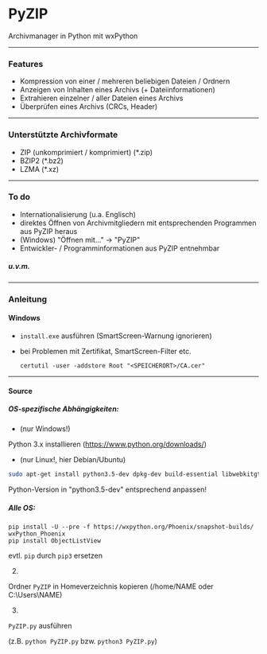# PyZIP
Archivmanager in Python mit wxPython
***
### Features

- Kompression von einer / mehreren beliebigen Dateien / Ordnern
- Anzeigen von Inhalten eines Archivs (+ Dateiinformationen)
- Extrahieren einzelner / aller Dateien eines Archivs
- Überprüfen eines Archivs (CRCs, Header)

***
### Unterstützte Archivformate

- ZIP (unkomprimiert / komprimiert) (*.zip)
- BZIP2 (*.bz2)
- LZMA (*.xz)

***
### To do

- Internationalisierung (u.a. Englisch)
- direktes Öffnen von Archivmitgliedern mit entsprechenden Programmen aus PyZIP heraus
- (Windows) "Öffnen mit..." -> "PyZIP"
- Entwickler- / Programminformationen aus PyZIP entnehmbar

##### u.v.m.

***
### Anleitung

#### Windows

- ``install.exe`` ausführen (SmartScreen-Warnung ignorieren)

- bei Problemen mit Zertifikat, SmartScreen-Filter etc.

  ``certutil -user -addstore Root "<SPEICHERORT>/CA.cer"``

***
#### Source

##### OS-spezifische Abhängigkeiten:

- (nur Windows!)

Python 3.x installieren (https://www.python.org/downloads/)

- (nur Linux!, hier Debian/Ubuntu)

```bash
sudo apt-get install python3.5-dev dpkg-dev build-essential libwebkitgtk-dev libjpeg-dev libtiff-dev libgtk2.0-dev libsdl1.2-dev libgstreamer-plugins-base0.10-dev libnotify-dev freeglut3 freeglut3-dev python3-pip python3-setuptools
```
Python-Version in "python3.5-dev" entsprechend anpassen!


##### Alle OS:
```
pip install -U --pre -f https://wxpython.org/Phoenix/snapshot-builds/ wxPython_Phoenix
pip install ObjectListView
```
evtl. ``pip`` durch ``pip3`` ersetzen

2.

Ordner ``PyZIP`` in Homeverzeichnis kopieren (/home/NAME oder C:\Users\NAME)

3.

``PyZIP.py`` ausführen

(z.B. ``python PyZIP.py`` bzw. ``python3 PyZIP.py``)
